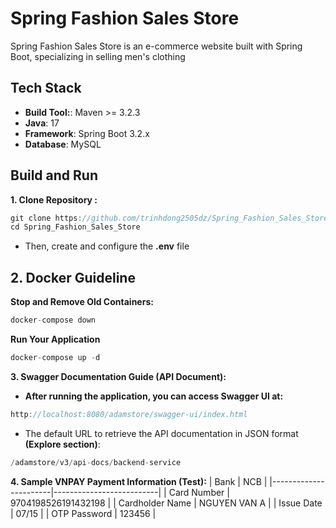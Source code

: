 # Spring Fashion Sales Store
Spring Fashion Sales Store is an e-commerce website built with Spring Boot, specializing in selling men's clothing
## Tech Stack
- **Build Tool:**: Maven >= 3.2.3
- **Java**: 17
- **Framework**: Spring Boot 3.2.x
- **Database**: MySQL
## Build and Run
**1. Clone Repository :**
```java
git clone https://github.com/trinhdong2505dz/Spring_Fashion_Sales_Store.git
cd Spring_Fashion_Sales_Store
```
- Then, create and configure the **.env** file

## 2. Docker Guideline
**Stop and Remove Old Containers:**
```java
docker-compose down
```
**Run Your Application**
```java
docker-compose up -d
```
**3. Swagger Documentation Guide (API Document):**
- **After running the application, you can access Swagger UI at:**
```java
http://localhost:8080/adamstore/swagger-ui/index.html
```
- The default URL to retrieve the API documentation in JSON format **(Explore section)**:
```java
/adamstore/v3/api-docs/backend-service
```
**4. Sample VNPAY Payment Information (Test):**
| Bank                  | NCB                      |
|-----------------------|--------------------------|
| Card Number           | 9704198526191432198      |
| Cardholder Name       | NGUYEN VAN A             |
| Issue Date            | 07/15                    |
| OTP Password          | 123456                   |
